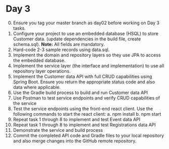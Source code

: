 # Day 3
0. Ensure you tag your master branch as day02 before working on Day 3 tasks.
1. Configure your project to use an embedded database (HSQL) to store Customer data.  (update dependencies in the build file, create schema.sql). **Note:** All fields are mandatory. 
2. Hard-code 2-3 sample records using data.sql.
3. Implement the domain and repository layers so they use JPA to access the embedded database.
4. Implement the service layer (the interface and implementation) to use all repository layer operations.
5. Implement the Customer data API with full CRUD capabilities using Spring Boot. Ensure you return the appropriate status code and also data where applicable. 
6. Use the Gradle build process to build and run Customer data API
7. Use Postman to test service endpoints and verify CRUD capabilities of the service
8. Test the service endpoints using the front-end react client. Use the following commands to start the react client:
  a. npm install
  b. npm start
9. Repeat task 1 through 8 to implement and test Event data API
10. Repeat task 1 through 8 to implement and test Registrations data API
11. Demonstrate the service and build process
12. Commit the completed API code and Gradle files to your local repository and also merge changes into the GitHub remote repository.
